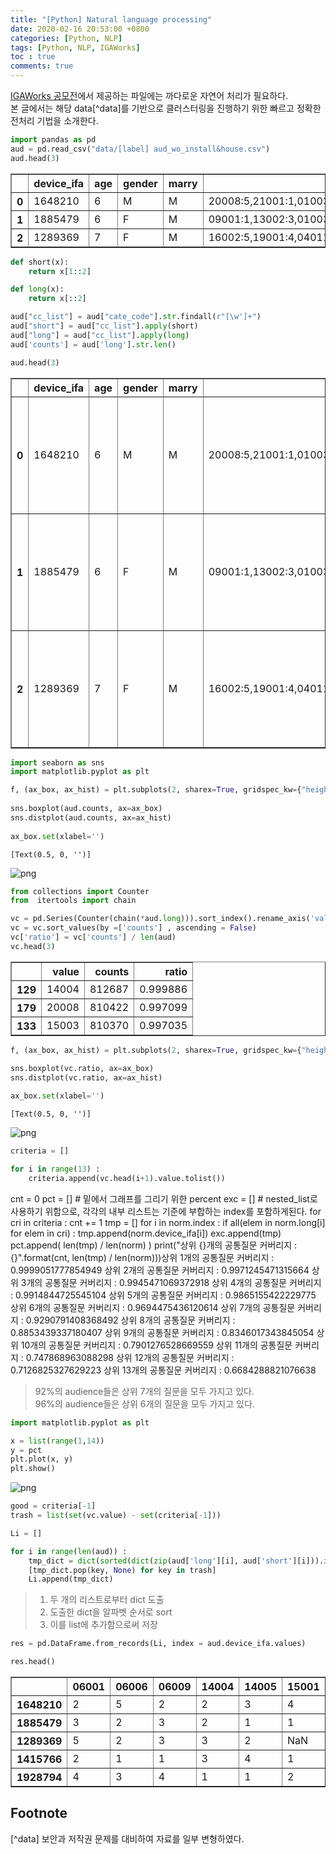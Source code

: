 ```yaml
---
title: "[Python] Natural language processing"
date: 2020-02-16 20:53:00 +0800
categories: [Python, NLP]
tags: [Python, NLP, IGAWorks]
toc : true
comments: true
---
```


[IGAWorks 공모전](https://haehwan.github.io/posts/Comp-CTR/)에서 제공하는 파일에는 까다로운 자연어 처리가 필요하다.  
본 글에서는 해당 data[^data]를 기반으로 클러스터링을 진행하기 위한 빠르고 정확한 전처리 기법을 소개한다.  



```python
import pandas as pd
aud = pd.read_csv("data/[label] aud_wo_install&house.csv")
aud.head(3)
```




<div>
<style scoped>
    .dataframe tbody tr th:only-of-type {
        vertical-align: middle;
    }

    .dataframe tbody tr th {
        vertical-align: top;
    }

    .dataframe thead th {
        text-align: right;
    }
</style>
<table border="1" class="dataframe">
  <thead>
    <tr style="text-align: right;">
      <th></th>
      <th>device_ifa</th>
      <th>age</th>
      <th>gender</th>
      <th>marry</th>
      <th>cate_code</th>
    </tr>
  </thead>
  <tbody>
    <tr>
      <th>0</th>
      <td>1648210</td>
      <td>6</td>
      <td>M</td>
      <td>M</td>
      <td>20008:5,21001:1,01003:2,14004:2,06009:2,03003:...</td>
    </tr>
    <tr>
      <th>1</th>
      <td>1885479</td>
      <td>6</td>
      <td>F</td>
      <td>M</td>
      <td>09001:1,13002:3,01003:1,16004:3,18002:1,21007:...</td>
    </tr>
    <tr>
      <th>2</th>
      <td>1289369</td>
      <td>7</td>
      <td>F</td>
      <td>M</td>
      <td>16002:5,19001:4,04011:1,p0011:1,18004:3,p0010:...</td>
    </tr>
  </tbody>
</table>
</div>




```python
def short(x):
    return x[1::2]

def long(x):
    return x[::2]
```


```python
aud["cc_list"] = aud["cate_code"].str.findall(r"[\w']+")
aud["short"] = aud["cc_list"].apply(short)
aud["long"] = aud["cc_list"].apply(long)
aud['counts'] = aud['long'].str.len() 
```


```python
aud.head(3)
```




<div>
<style scoped>
    .dataframe tbody tr th:only-of-type {
        vertical-align: middle;
    }

    .dataframe tbody tr th {
        vertical-align: top;
    }

    .dataframe thead th {
        text-align: right;
    }
</style>
<table border="1" class="dataframe">
  <thead>
    <tr style="text-align: right;">
      <th></th>
      <th>device_ifa</th>
      <th>age</th>
      <th>gender</th>
      <th>marry</th>
      <th>cate_code</th>
      <th>cc_list</th>
      <th>short</th>
      <th>long</th>
      <th>counts</th>
    </tr>
  </thead>
  <tbody>
    <tr>
      <th>0</th>
      <td>1648210</td>
      <td>6</td>
      <td>M</td>
      <td>M</td>
      <td>20008:5,21001:1,01003:2,14004:2,06009:2,03003:...</td>
      <td>[20008, 5, 21001, 1, 01003, 2, 14004, 2, 06009...</td>
      <td>[5, 1, 2, 2, 2, 5, 1, 1, 2, 3, 3, 2, 2, 4, 3, ...</td>
      <td>[20008, 21001, 01003, 14004, 06009, 03003, 130...</td>
      <td>40</td>
    </tr>
    <tr>
      <th>1</th>
      <td>1885479</td>
      <td>6</td>
      <td>F</td>
      <td>M</td>
      <td>09001:1,13002:3,01003:1,16004:3,18002:1,21007:...</td>
      <td>[09001, 1, 13002, 3, 01003, 1, 16004, 3, 18002...</td>
      <td>[1, 3, 1, 3, 1, 4, 3, 5, 1, 3, 3, 2, 4, 4, 2, ...</td>
      <td>[09001, 13002, 01003, 16004, 18002, 21007, 080...</td>
      <td>56</td>
    </tr>
    <tr>
      <th>2</th>
      <td>1289369</td>
      <td>7</td>
      <td>F</td>
      <td>M</td>
      <td>16002:5,19001:4,04011:1,p0011:1,18004:3,p0010:...</td>
      <td>[16002, 5, 19001, 4, 04011, 1, p0011, 1, 18004...</td>
      <td>[5, 4, 1, 1, 3, 1, 4, 1, 1, 4, 4, 4, 3, 3, 4, ...</td>
      <td>[16002, 19001, 04011, p0011, 18004, p0010, 190...</td>
      <td>52</td>
    </tr>
  </tbody>
</table>
</div>




```python
import seaborn as sns
import matplotlib.pyplot as plt
```


```python
f, (ax_box, ax_hist) = plt.subplots(2, sharex=True, gridspec_kw={"height_ratios": (.15, .85)})
 
sns.boxplot(aud.counts, ax=ax_box)
sns.distplot(aud.counts, ax=ax_hist)
 
ax_box.set(xlabel='')
```




    [Text(0.5, 0, '')]




![png](TMP_files/TMP_5_1.png)



```python
from collections import Counter
from  itertools import chain

vc = pd.Series(Counter(chain(*aud.long))).sort_index().rename_axis('value').reset_index(name='counts')
vc = vc.sort_values(by =['counts'] , ascending = False)
vc['ratio'] = vc['counts'] / len(aud)
vc.head(3)
```




<div>
<style scoped>
    .dataframe tbody tr th:only-of-type {
        vertical-align: middle;
    }

    .dataframe tbody tr th {
        vertical-align: top;
    }

    .dataframe thead th {
        text-align: right;
    }
</style>
<table border="1" class="dataframe">
  <thead>
    <tr style="text-align: right;">
      <th></th>
      <th>value</th>
      <th>counts</th>
      <th>ratio</th>
    </tr>
  </thead>
  <tbody>
    <tr>
      <th>129</th>
      <td>14004</td>
      <td>812687</td>
      <td>0.999886</td>
    </tr>
    <tr>
      <th>179</th>
      <td>20008</td>
      <td>810422</td>
      <td>0.997099</td>
    </tr>
    <tr>
      <th>133</th>
      <td>15003</td>
      <td>810370</td>
      <td>0.997035</td>
    </tr>
  </tbody>
</table>
</div>




```python
f, (ax_box, ax_hist) = plt.subplots(2, sharex=True, gridspec_kw={"height_ratios": (.15, .85)})

sns.boxplot(vc.ratio, ax=ax_box)
sns.distplot(vc.ratio, ax=ax_hist)
 
ax_box.set(xlabel='')
```




    [Text(0.5, 0, '')]




![png](TMP_files/TMP_7_1.png)



```python
criteria = []

for i in range(13) : 
    criteria.append(vc.head(i+1).value.tolist())
```
cnt = 0
pct = []     # 밑에서 그래프를 그리기 위한 percent
exc = []     # nested_list로 사용하기 위함으로, 각각의 내부 리스트는 기준에 부합하는 index를 포함하게된다.
for cri in criteria :
    cnt += 1
    tmp = []
    for i in norm.index :
        if all(elem in norm.long[i] for elem in cri) :
            tmp.append(norm.device_ifa[i])
    exc.append(tmp)
    pct.append( len(tmp) / len(norm) )
    print("상위 {}개의 공통질문 커버리지 : {}".format(cnt, len(tmp) / len(norm)))상위 1개의 공통질문 커버리지 : 0.9999051777854949
상위 2개의 공통질문 커버리지 : 0.9971245471315664
상위 3개의 공통질문 커버리지 : 0.9945471069372918
상위 4개의 공통질문 커버리지 : 0.9914844725545104
상위 5개의 공통질문 커버리지 : 0.9865155422229775
상위 6개의 공통질문 커버리지 : 0.9694475436120614
상위 7개의 공통질문 커버리지 : 0.9290791408368492
상위 8개의 공통질문 커버리지 : 0.8853439337180407
상위 9개의 공통질문 커버리지 : 0.8346017343845054
상위 10개의 공통질문 커버리지 : 0.7901276528669559
상위 11개의 공통질문 커버리지 : 0.747868963088298
상위 12개의 공통질문 커버리지 : 0.7126825327629223
상위 13개의 공통질문 커버리지 : 0.6684288821076638
> 92%의 audience들은 상위 7개의 질문을 모두 가지고 있다.  
> 96%의 audience들은 상위 6개의 질문을 모두 가지고 있다.


```python
import matplotlib.pyplot as plt

x = list(range(1,14))
y = pct
plt.plot(x, y)
plt.show()
```


![png](TMP_files/TMP_12_0.png)



```python
good = criteria[-1]
trash = list(set(vc.value) - set(criteria[-1]))

Li = []

for i in range(len(aud)) :
    tmp_dict = dict(sorted(dict(zip(aud['long'][i], aud['short'][i])).items()))
    [tmp_dict.pop(key, None) for key in trash]
    Li.append(tmp_dict)
```

> 1. 두 개의 리스트로부터 dict 도출  
> 2. 도출한 dict을 알파벳 순서로 sort  
> 3. 이를 list에 추가함으로써 저장


```python
res = pd.DataFrame.from_records(Li, index = aud.device_ifa.values)
```


```python
res.head()
```




<div>
<style scoped>
    .dataframe tbody tr th:only-of-type {
        vertical-align: middle;
    }

    .dataframe tbody tr th {
        vertical-align: top;
    }

    .dataframe thead th {
        text-align: right;
    }
</style>
<table border="1" class="dataframe">
  <thead>
    <tr style="text-align: right;">
      <th></th>
      <th>06001</th>
      <th>06006</th>
      <th>06009</th>
      <th>14004</th>
      <th>14005</th>
      <th>15001</th>
      <th>15003</th>
      <th>15004</th>
      <th>19001</th>
      <th>19003</th>
      <th>20008</th>
      <th>21007</th>
      <th>23005</th>
    </tr>
  </thead>
  <tbody>
    <tr>
      <th>1648210</th>
      <td>2</td>
      <td>5</td>
      <td>2</td>
      <td>2</td>
      <td>3</td>
      <td>4</td>
      <td>3</td>
      <td>1</td>
      <td>2</td>
      <td>5</td>
      <td>5</td>
      <td>3</td>
      <td>1</td>
    </tr>
    <tr>
      <th>1885479</th>
      <td>3</td>
      <td>2</td>
      <td>3</td>
      <td>2</td>
      <td>1</td>
      <td>1</td>
      <td>2</td>
      <td>3</td>
      <td>2</td>
      <td>2</td>
      <td>2</td>
      <td>4</td>
      <td>NaN</td>
    </tr>
    <tr>
      <th>1289369</th>
      <td>5</td>
      <td>2</td>
      <td>3</td>
      <td>3</td>
      <td>2</td>
      <td>NaN</td>
      <td>4</td>
      <td>3</td>
      <td>4</td>
      <td>1</td>
      <td>4</td>
      <td>3</td>
      <td>5</td>
    </tr>
    <tr>
      <th>1415766</th>
      <td>2</td>
      <td>1</td>
      <td>1</td>
      <td>3</td>
      <td>4</td>
      <td>1</td>
      <td>4</td>
      <td>3</td>
      <td>2</td>
      <td>2</td>
      <td>3</td>
      <td>1</td>
      <td>5</td>
    </tr>
    <tr>
      <th>1928794</th>
      <td>4</td>
      <td>3</td>
      <td>4</td>
      <td>1</td>
      <td>1</td>
      <td>2</td>
      <td>1</td>
      <td>2</td>
      <td>1</td>
      <td>5</td>
      <td>3</td>
      <td>3</td>
      <td>5</td>
    </tr>
  </tbody>
</table>
</div>



## Footnote
[^data] 보안과 저작권 문제를 대비하여 자료를 일부 변형하였다.
